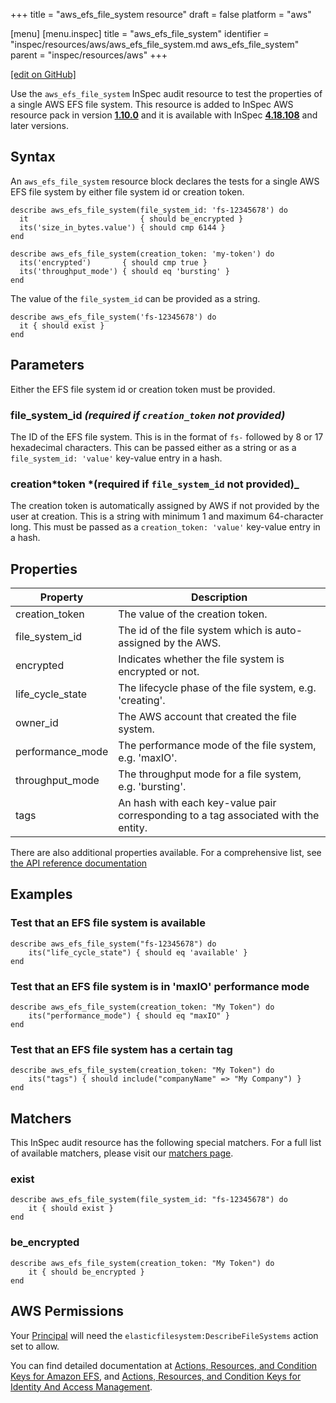 +++
title = "aws_efs_file_system resource"
draft = false
platform = "aws"

[menu]
  [menu.inspec]
    title = "aws_efs_file_system"
    identifier = "inspec/resources/aws/aws_efs_file_system.md aws_efs_file_system"
    parent = "inspec/resources/aws"
+++

[\[edit on GitHub\]](https://github.com/inspec/inspec/blob/master/docs-chef-io/content/inspec/rources/aws_efs_file_system.md)

Use the `aws_efs_file_system` InSpec audit resource to test the properties of a single AWS EFS file system.
This resource is added to InSpec AWS resource pack in version **[1.10.0](https://github.com/inspec/inspec-aws/releases/tag/v1.10.0)** and it is available with InSpec **[4.18.108](https://github.com/inspec/inspec/releases/tag/v4.18.108)** and later versions.

## Syntax

An `aws_efs_file_system` resource block declares the tests for a single AWS EFS file system by either file system id or creation token.

    describe aws_efs_file_system(file_system_id: 'fs-12345678') do
      it                         { should be_encrypted }
      its('size_in_bytes.value') { should cmp 6144 }
    end

    describe aws_efs_file_system(creation_token: 'my-token') do
      its('encrypted')       { should cmp true }
      its('throughput_mode') { should eq 'bursting' }
    end

The value of the `file_system_id` can be provided as a string.

    describe aws_efs_file_system('fs-12345678') do
      it { should exist }
    end

## Parameters

Either the EFS file system id or creation token must be provided.

### file_system_id _(required if `creation_token` not provided)_

The ID of the EFS file system. This is in the format of `fs-` followed by 8 or 17 hexadecimal characters.
This can be passed either as a string or as a `file_system_id: 'value'` key-value entry in a hash.

### creation*token *(required if `file_system_id` not provided)\_

The creation token is automatically assigned by AWS if not provided by the user at creation.
This is a string with minimum 1 and maximum 64-character long.
This must be passed as a `creation_token: 'value'` key-value entry in a hash.

## Properties

| Property         | Description                                                                         |
| ---------------- | ----------------------------------------------------------------------------------- |
| creation_token   | The value of the creation token.                                                    |
| file_system_id   | The id of the file system which is auto-assigned by the AWS.                        |
| encrypted        | Indicates whether the file system is encrypted or not.                              |
| life_cycle_state | The lifecycle phase of the file system, e.g. 'creating'.                            |
| owner_id         | The AWS account that created the file system.                                       |
| performance_mode | The performance mode of the file system, e.g. 'maxIO'.                              |
| throughput_mode  | The throughput mode for a file system, e.g. 'bursting'.                             |
| tags             | An hash with each key-value pair corresponding to a tag associated with the entity. |

There are also additional properties available. For a comprehensive list, see [the API reference documentation](https://docs.aws.amazon.com/efs/latest/ug/API_FileSystemDescription.html)

## Examples

### Test that an EFS file system is available

    describe aws_efs_file_system("fs-12345678") do
        its("life_cycle_state") { should eq 'available' }
    end

### Test that an EFS file system is in 'maxIO' performance mode

    describe aws_efs_file_system(creation_token: "My Token") do
        its("performance_mode") { should eq "maxIO" }
    end

### Test that an EFS file system has a certain tag

    describe aws_efs_file_system(creation_token: "My Token") do
        its("tags") { should include("companyName" => "My Company") }
    end

## Matchers

This InSpec audit resource has the following special matchers. For a full list
of available matchers, please visit our [matchers page](/inspec/matchers/).

### exist

    describe aws_efs_file_system(file_system_id: "fs-12345678") do
        it { should exist }
    end

### be_encrypted

    describe aws_efs_file_system(creation_token: "My Token") do
        it { should be_encrypted }
    end

## AWS Permissions

Your [Principal](https://docs.aws.amazon.com/IAM/latest/UserGuide/intro-structure.html#intro-structure-principal) will need the `elasticfilesystem:DescribeFileSystems` action set to allow.

You can find detailed documentation at [Actions, Resources, and Condition Keys for Amazon EFS](https://docs.aws.amazon.com/IAM/latest/UserGuide/list_amazonelasticfilesystem.html), and [Actions, Resources, and Condition Keys for Identity And Access Management](https://docs.aws.amazon.com/IAM/latest/UserGuide/list_identityandaccessmanagement.html).
